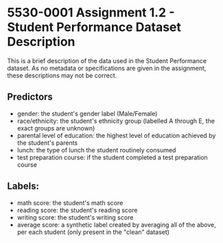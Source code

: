 # 5530-0001 Assignment 1.2 - Student Performance Dataset Description

This is a brief description of the data used in the Student Performance dataset.  As no metadata or specifications are given in the assignment, these descriptions may not be correct.

## Predictors

* gender: the student's gender label (Male/Female)
* race/ethnicity: the student's ethnicity group (labelled A through E, the exact groups are unknown)
* parental level of education: the highest level of education achieved by the student's parents
* lunch: the type of lunch the student routinely consumed
* test preparation course: if the student completed a test preparation course

## Labels:

* math score: the student's math score
* reading score: the student's reading score
* writing score: the student's writing score
* average score: a synthetic label created by averaging all of the above, per each student (only present in the "clean" dataset)
